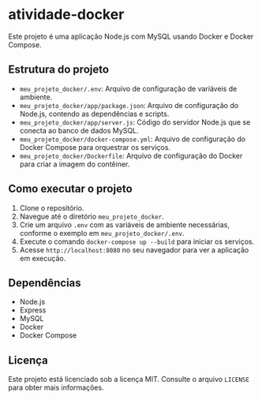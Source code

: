 # atividade-docker

Este projeto é uma aplicação Node.js com MySQL usando Docker e Docker Compose.

## Estrutura do projeto

* `meu_projeto_docker/.env`: Arquivo de configuração de variáveis de ambiente.
* `meu_projeto_docker/app/package.json`: Arquivo de configuração do Node.js, contendo as dependências e scripts.
* `meu_projeto_docker/app/server.js`: Código do servidor Node.js que se conecta ao banco de dados MySQL.
* `meu_projeto_docker/docker-compose.yml`: Arquivo de configuração do Docker Compose para orquestrar os serviços.
* `meu_projeto_docker/Dockerfile`: Arquivo de configuração do Docker para criar a imagem do contêiner.

## Como executar o projeto

1. Clone o repositório.
2. Navegue até o diretório `meu_projeto_docker`.
3. Crie um arquivo `.env` com as variáveis de ambiente necessárias, conforme o exemplo em `meu_projeto_docker/.env`.
4. Execute o comando `docker-compose up --build` para iniciar os serviços.
5. Acesse `http://localhost:8080` no seu navegador para ver a aplicação em execução.

## Dependências

* Node.js
* Express
* MySQL
* Docker
* Docker Compose

## Licença

Este projeto está licenciado sob a licença MIT. Consulte o arquivo `LICENSE` para obter mais informações.
